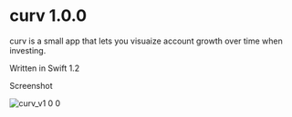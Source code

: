# curv 1.0.0

curv is a small app that lets you visuaize account growth over time when investing.

Written in Swift 1.2

Screenshot

![curv_v1 0 0](https://cloud.githubusercontent.com/assets/273809/8393218/ff18b95c-1cba-11e5-8f29-c9d530a58f2a.png)
